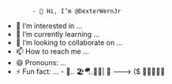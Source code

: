             - 👋 Hi, I’m @DexterWernJr
- 👀 I’m interested in ...
- 🌱 I’m currently learning ...
- 💞️ I’m looking to collaborate on ...
- 📫 How to reach me ...
- 😄 Pronouns: ...
- ⚡ Fun fact: ...
        -  🐜.. 🏖️🪂.🗽📙| 🫧
        <!--- ðG @ JARED. Kearney.. • *. **** I | **** | ***** | ** •l
DexterWernJr/DexterWernJr is a ✨ special ✨ repository because its `README.md` (this file) appears on your GitHub profile.
You can click the Preview link to take a look at your changes.
    --->
    --->
            ($ 🏏🫆🖤🇬🇧